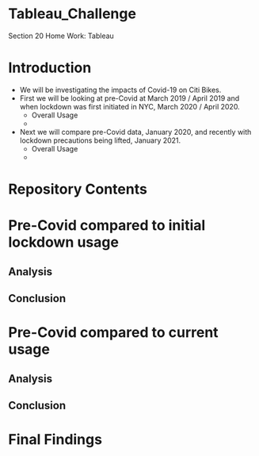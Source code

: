 # Tableau_Challenge
Section 20 Home Work: Tableau

# Introduction
  - We will be investigating the impacts of Covid-19 on Citi Bikes. 
  - First we will be looking at pre-Covid at March 2019 / April 2019 and when lockdown was first initiated in NYC, March 2020 / April 2020.
    - Overall Usage
    - 
  - Next we will compare pre-Covid data, January 2020, and recently with lockdown precautions being lifted, January 2021.
    - Overall Usage
    - 

# Repository Contents

# Pre-Covid compared to initial lockdown usage

## Analysis

## Conclusion

# Pre-Covid compared to current usage

## Analysis

## Conclusion

# Final Findings

